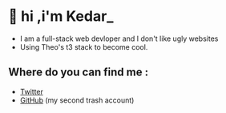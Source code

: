 # 🐰 hi ,i'm Kedar_
- I am a full-stack web devloper and I don't like ugly websites
- Using Theo's t3 stack to become cool.
##  Where do you can find me :
- [Twitter](https://twitter.com/itsdeadpool59)
- [GitHub](https://github.com/Deadpool6900) (my second trash account)
